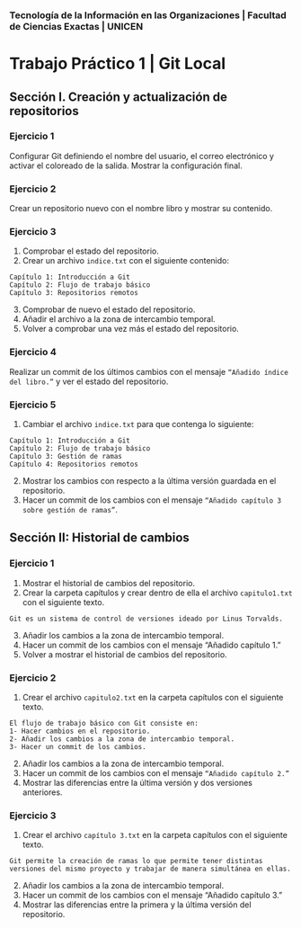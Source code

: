 ### Tecnología de la Información en las Organizaciones | Facultad de Ciencias Exactas | UNICEN

# Trabajo Práctico 1 | Git Local
## Sección I. Creación y actualización de repositorios
### Ejercicio 1 
Configurar Git definiendo el nombre del usuario, el correo electrónico y activar el coloreado de la salida. Mostrar la configuración final.

### Ejercicio 2 
Crear un repositorio nuevo con el nombre libro y mostrar su contenido.

### Ejercicio 3
1. Comprobar el estado del repositorio.
2. Crear un archivo `indice.txt` con el siguiente contenido:

```
Capítulo 1: Introducción a Git
Capítulo 2: Flujo de trabajo básico
Capítulo 3: Repositorios remotos
```

3. Comprobar de nuevo el estado del repositorio.
4. Añadir el archivo a la zona de intercambio temporal.
5. Volver a comprobar una vez más el estado del repositorio.

### Ejercicio 4 
Realizar un commit de los últimos cambios con el mensaje `“Añadido índice del libro.”` y ver el estado del repositorio.

### Ejercicio 5 
1. Cambiar el archivo `indice.txt` para que contenga lo siguiente:

```
Capítulo 1: Introducción a Git
Capítulo 2: Flujo de trabajo básico
Capítulo 3: Gestión de ramas
Capítulo 4: Repositorios remotos
```

2. Mostrar los cambios con respecto a la última versión guardada en el repositorio.
3. Hacer un commit de los cambios con el mensaje `“Añadido capítulo 3 sobre gestión de ramas”`.

## Sección II: Historial de cambios
### Ejercicio 1
1. Mostrar el historial de cambios del repositorio.
2. Crear la carpeta capítulos y crear dentro de ella el archivo `capitulo1.txt` con el siguiente texto.
```
Git es un sistema de control de versiones ideado por Linus Torvalds.
```

3. Añadir los cambios a la zona de intercambio temporal.
4. Hacer un commit de los cambios con el mensaje “Añadido capítulo 1.”
5. Volver a mostrar el historial de cambios del repositorio.

### Ejercicio 2
1. Crear el archivo `capitulo2.txt` en la carpeta capítulos con el siguiente texto.
```
El flujo de trabajo básico con Git consiste en:
1- Hacer cambios en el repositorio.
2- Añadir los cambios a la zona de intercambio temporal.
3- Hacer un commit de los cambios.
```
2. Añadir los cambios a la zona de intercambio temporal.
3. Hacer un commit de los cambios con el mensaje `“Añadido capítulo 2.”`
4. Mostrar las diferencias entre la última versión y dos versiones anteriores.

### Ejercicio 3
1. Crear el archivo `capítulo 3.txt` en la carpeta capítulos con el siguiente texto.
```
Git permite la creación de ramas lo que permite tener distintas versiones del mismo proyecto y trabajar de manera simultánea en ellas.
```
2. Añadir los cambios a la zona de intercambio temporal.
3. Hacer un commit de los cambios con el mensaje “Añadido capítulo 3.”
4. Mostrar las diferencias entre la primera y la última versión del repositorio.
